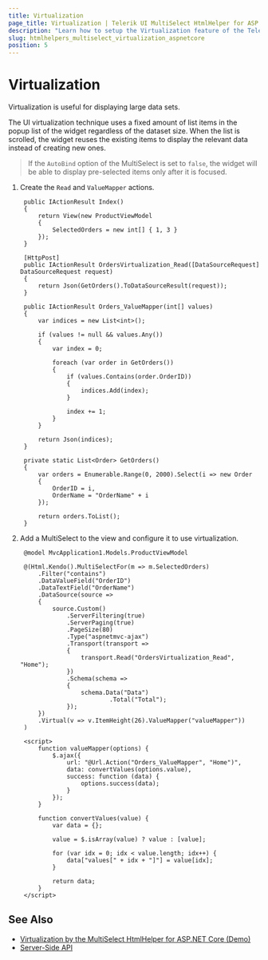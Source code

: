 ```yaml
---
title: Virtualization
page_title: Virtualization | Telerik UI MultiSelect HtmlHelper for ASP.NET Core
description: "Learn how to setup the Virtualization feature of the Telerik UI MultiSelect HtmlHelper for ASP.NET Core (MVC 6 or ASP.NET Core MVC)."
slug: htmlhelpers_multiselect_virtualization_aspnetcore
position: 5
---
```


# Virtualization

Virtualization is useful for displaying large data sets.

The UI virtualization technique uses a fixed amount of list items in the popup list of the widget regardless of the dataset size. When the list is scrolled, the widget reuses the existing items to display the relevant data instead of creating new ones.

> If the `AutoBind` option of the MultiSelect is set to `false`, the widget will be able to display pre-selected items only after it is focused.

1. Create the `Read` and `ValueMapper` actions.

        public IActionResult Index()
        {
            return View(new ProductViewModel
            {
                SelectedOrders = new int[] { 1, 3 }
            });
        }

        [HttpPost]
        public IActionResult OrdersVirtualization_Read([DataSourceRequest] DataSourceRequest request)
        {
            return Json(GetOrders().ToDataSourceResult(request));
        }

        public IActionResult Orders_ValueMapper(int[] values)
        {
            var indices = new List<int>();

            if (values != null && values.Any())
            {
                var index = 0;

                foreach (var order in GetOrders())
                {
                    if (values.Contains(order.OrderID))
                    {
                        indices.Add(index);
                    }

                    index += 1;
                }
            }

            return Json(indices);
        }

        private static List<Order> GetOrders()
        {
            var orders = Enumerable.Range(0, 2000).Select(i => new Order
            {
                OrderID = i,
                OrderName = "OrderName" + i
            });

            return orders.ToList();
        }

1. Add a MultiSelect to the view and configure it to use virtualization.

        @model MvcApplication1.Models.ProductViewModel

        @(Html.Kendo().MultiSelectFor(m => m.SelectedOrders)
            .Filter("contains")
            .DataValueField("OrderID")
            .DataTextField("OrderName")
            .DataSource(source =>
            {
                source.Custom()
                    .ServerFiltering(true)
                    .ServerPaging(true)
                    .PageSize(80)
                    .Type("aspnetmvc-ajax")
                    .Transport(transport =>
                    {
                        transport.Read("OrdersVirtualization_Read", "Home");
                    })
                    .Schema(schema =>
                    {
                        schema.Data("Data")
                                .Total("Total");
                    });
            })
            .Virtual(v => v.ItemHeight(26).ValueMapper("valueMapper"))
        )

        <script>
            function valueMapper(options) {
                $.ajax({
                    url: "@Url.Action("Orders_ValueMapper", "Home")",
                    data: convertValues(options.value),
                    success: function (data) {
                        options.success(data);
                    }
                });
            }

            function convertValues(value) {
                var data = {};

                value = $.isArray(value) ? value : [value];

                for (var idx = 0; idx < value.length; idx++) {
                    data["values[" + idx + "]"] = value[idx];
                }

                return data;
            }
        </script>

## See Also

* [Virtualization by the MultiSelect HtmlHelper for ASP.NET Core (Demo)](https://demos.telerik.com/aspnet-core/multiselect/virtualization)
* [Server-Side API](/api/multiselect)

